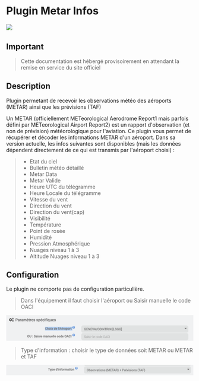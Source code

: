 # Plugin Metar Infos

<img src="{{site.baseurl}}/plugin-metar_infos/{{site.img}}/metar_infos_icon.png" class="pluginLogo" width="100" />

## Important

> Cette documentation est hébergé provisoirement en attendant la remise en service du site officiel

## Description

Plugin permetant de recevoir les observations météo des aéroports (METAR) ainsi que les prévisions (TAF)

Un METAR (officiellement METeorological Aerodrome Report1 mais parfois défini par METeorological Airport Report2) est un rapport d'observation (et non de prévision) météorologique pour l'aviation. 
Ce plugin vous permet de récupérer et décoder les informations METAR d'un aéroport. Dans sa version actuelle, les infos suivantes sont disponibles (mais les données dépendent directement de ce qui est transmis par l'aéroport choisi) : 

> - Etat du ciel
> - Bulletin météo détaillé
> - Metar Data
> - Metar Valide
> - Heure UTC du télégramme
> - Heure Locale du télégramme
> - Vitesse du vent
> - Direction du vent
> - Direction du vent(cap)
> - Visibilité
> - Température
> - Point de rosée
> - Humidité
> - Pression Atmosphérique
> - Nuages niveau 1 à 3
> - Altitude Nuages niveau 1 à 3

## Configuration

Le plugin ne comporte pas de configuration particulière.

> Dans l'équipement il faut choisir l'aéroport ou Saisir manuelle le code OACI 

<img src="../images/choix_aeroport.png" alt="Choix de l'Aéroport" width="900" />

> Type d'information : choisir le type de données soit METAR ou METAR et TAF

<img src="../images/choix_metar.png" alt="Choix de l'Aéroport" width="900" />
